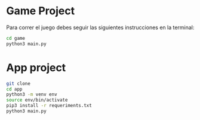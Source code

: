 # Game Project

Para correr el juego debes seguir las siguientes instrucciones en la terminal:

```sh
cd game
python3 main.py
```

# App project

```sh
git clone
cd app
python3 -m venv env
source env/bin/activate
pip3 install -r requeriments.txt
python3 main.py
``` 

